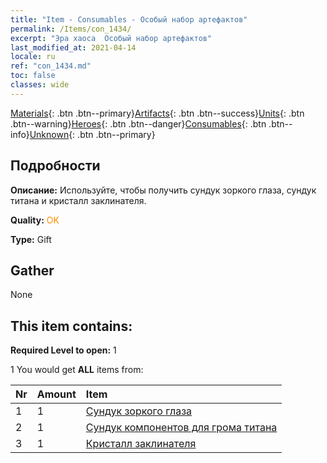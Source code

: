 ```yaml
---
title: "Item - Consumables - Особый набор артефактов"
permalink: /Items/con_1434/
excerpt: "Эра хаоса  Особый набор артефактов"
last_modified_at: 2021-04-14
locale: ru
ref: "con_1434.md"
toc: false
classes: wide
---
```

 [Materials](/ru/Items/){: .btn .btn--primary}[Artifacts](/ru/Items/Artifacts/){: .btn .btn--success}[Units](/ru/Items/Units/){: .btn .btn--warning}[Heroes](/ru/Items/Heroes/){: .btn .btn--danger}[Consumables](/ru/Items/Consumables/){: .btn .btn--info}[Unknown](/ru/Items/Unknown/){: .btn .btn--primary}

## Подробности
 **Описание:** Используйте, чтобы получить сундук зоркого глаза, сундук титана и кристалл заклинателя.

 **Quality:** <span style="color: #FF8C00">OK</span>

 **Type:** Gift

## Gather

  None

## This item contains:

 **Required Level to open:** 1

 1 You would get **ALL** items  from:

  | Nr | Amount |     Item    |
  |:---|:-------|:------------|
  | 1 | 1 | [Сундук зоркого глаза](/ru/Items/con_1349/) | 
  | 2 | 1 | [Сундук компонентов для грома титана](/ru/Items/con_1343/) | 
  | 3 | 1 | [Кристалл заклинателя](/ru/Items/art_189/) | 
